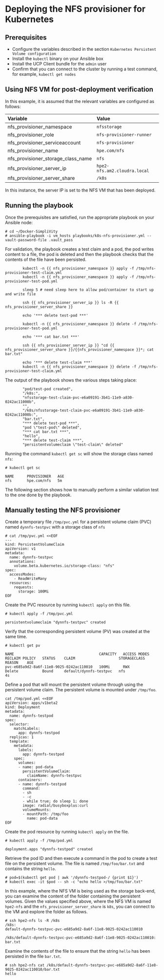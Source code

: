 # Deploying the NFS provisioner for Kubernetes

## Prerequisites

-   Configure the variables described in the section `Kubernetes Persistent Volume configuration`
-   Install the `kubectl` binary on your Ansible box
-   Install the UCP Client bundle for the `admin` user
-   Confirm that you can connect to the cluster by running a test command, for example, `kubectl get nodes`



## Using NFS VM for post-deployment verification

In this example, it is assumed that the relevant variables are configured as follows:

|Variable|Value|
|:-------|:----|
|nfs\_provisioner_namespace|`nfsstorage`|
|nfs\_provisioner\_role|`nfs-provisioner-runner`|
|nfs\_provisioner\_serviceaccount|`nfs-provisioner`|
|nfs\_provisioner\_name|`hpe.com/nfs`|
|nfs\_provisioner\_storage\_class\_name|`nfs`|
|nfs\_provisioner\_server\_ip|`hpe2-nfs.am2.cloudra.local`|
|nfs\_provisioner\_server\_share|`/k8s`|


In this instance, the server IP is set to the NFS VM that has been deployed.


## Running the playbook

Once the prerequisites are satisfied, run the appropriate playbook on your Ansible node:

```
# cd ~/Docker-SimpliVity
# ansible-playbook -i vm_hosts playbooks/k8s-nfs-provisioner.yml --vault-password-file .vault_pass
```

For validation, the playbook creates a test claim and a pod, the pod writes content to a file, the pod is deleted and then
the playbook checks that the contents of the file have been persisted.

```
        kubectl -n {{ nfs_provisioner_namespace }} apply -f /tmp/nfs-provisioner-test-claim.yml
        kubectl -n {{ nfs_provisioner_namespace }} apply -f /tmp/nfs-provisioner-test-pod.yml

        sleep 5 # need sleep here to allow pod/container to start up and write file

        ssh {{ nfs_provisioner_server_ip }} ls -R {{ nfs_provisioner_server_share }}

        echo '*** delete test-pod ***'

        kubectl -n {{ nfs_provisioner_namespace }} delete -f /tmp/nfs-provisioner-test-pod.yml

        echo '*** cat bar.txt ***'

        ssh {{ nfs_provisioner_server_ip }} "cd {{ nfs_provisioner_server_share }}/{{nfs_provisioner_namespace }}*; cat bar.txt"

        echo '*** delete test-claim ***'
        kubectl -n {{ nfs_provisioner_namespace }} delete -f /tmp/nfs-provisioner-test-claim.yml
```

The output of the playbook shows the various steps taking place:

```
        "pod/test-pod created",
        "/k8s:",
        "nfsstorage-test-claim-pvc-e6a09191-3b41-11e9-a830-0242ac11000b",
        "",
        "/k8s/nfsstorage-test-claim-pvc-e6a09191-3b41-11e9-a830-0242ac11000b:",
        "bar.txt",
        "*** delete test-pod ***",
        "pod \"test-pod\" deleted",
        "*** cat bar.txt ***",
        "hello",
        "*** delete test-claim ***",
        "persistentvolumeclaim \"test-claim\" deleted"
```


Running the command `kubectl get sc` will show the storage class named `nfs`:

```
# kubectl get sc

NAME      PROVISIONER   AGE
nfs       hpe.com/nfs   5m
```


The following section  shows how to manually perform a similar valiation test to the one done by the playbook. 


## Manually testing the NFS provisioner

Create a temporary file `/tmp/pvc.yml` for a persistent volume claim (PVC) named `dynnfs-testpvc` with a storage class of `nfs` 

```
# cat /tmp/pvc.yml <<EOF
---
kind: PersistentVolumeClaim
apiVersion: v1
metadata:
  name: dynnfs-testpvc
  annotations:
    volume.beta.kubernetes.io/storage-class: "nfs"
spec:
  accessModes:
    - ReadWriteMany
  resources:
    requests:
      storage: 100Mi
EOF  

```

Create the PVC resource by running `kubectl apply` on this file.

```
# kubectl apply -f /tmp/pvc.yml

persistentvolumeclaim "dynnfs-testpvc" created
```

Verify that the corresponding persistent volume (PV) was created at the same time.

```
# kubectl get pv

NAME                                       CAPACITY   ACCESS MODES   RECLAIM POLICY   STATUS    CLAIM                    STORAGECLASS   REASON    AGE
pvc-e685a9d2-8a6f-11e8-9025-0242ac110010   100Mi      RWX            Delete           Bound     default/dynnfs-testpvc   nfs                      4s
```

Define a pod that will mount the persistent volume through using the persistent volume claim. The persistent volume is mounted under `/tmp/foo`.

```
cat /tmp/pod.yml <<EOF
apiVersion: apps/v1beta2
kind: Deployment
metadata:
  name: dynnfs-testpod
spec:
  selector:
    matchLabels:
      app: dynnfs-testpod
  replicas: 1
  template:
    metadata:
      labels:
        app: dynnfs-testpod
    spec:
      volumes:
      - name: pod-data
        persistentVolumeClaim:
          claimName: dynnfs-testpvc
      containers:
      - name: dynnfs-testpod
        command:
        - sh
        - -c
        - while true; do sleep 1; done
        image: radial/busyboxplus:curl
        volumeMounts:
        - mountPath: /tmp/foo
          name: pod-data
EOF
```

Create the pod resource by running `kubectl apply` on the file.

```
# kubectl apply -f /tmp/pod.yml

deployment.apps "dynnfs-testpod" created
```

Retrieve the pod ID and then execute a command in the pod to create a test file on the persistent volume. The file is named `/tmp/foo/bar.txt` and contains the string `hello`.

```
# pod=$(kubectl get pod | awk '/dynnfs-testpod-/ {print $1}')
# kubectl exec -it $pod -- sh -c "echo hello >/tmp/foo/bar.txt"
```

In this example, where the NFS VM is being used as the storage back-end, you can examine the content of the folder containing the persistent volumes. Given the values specified above, where the NFS VM is named `hpe2-nfs` and the `nfs_provisioner_server_share` is `k8s`, you can connect to the VM and explore the folder as follows.

```
# ssh hpe2-nfs ls -R /k8s
/k8s:
default-dynnfs-testpvc-pvc-e685a9d2-8a6f-11e8-9025-0242ac110010
 
/k8s/default-dynnfs-testpvc-pvc-e685a9d2-8a6f-11e8-9025-0242ac110010:
bar.txt
```

Examine the contents of the file to ensure that the string `hello` has been persisted in the file `bar.txt`.

```
# ssh hpe2-nfs cat /k8s/default-dynnfs-testpvc-pvc-e685a9d2-8a6f-11e8-9025-0242ac110010/bar.txt
hello
```
